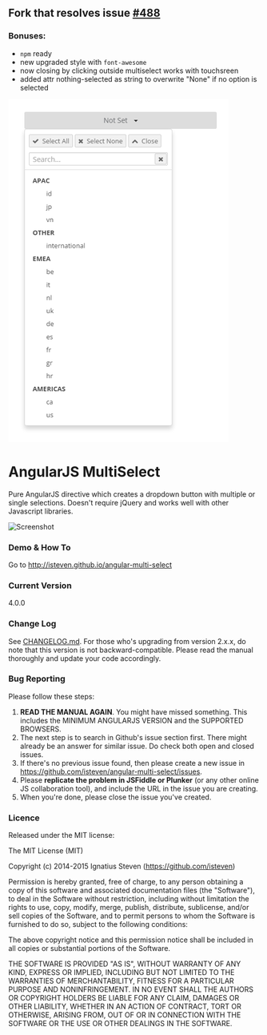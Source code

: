 ## Fork that resolves issue [#488](https://github.com/isteven/angular-multi-select/issues/488)
### Bonuses:
* ``` npm ``` ready
* new upgraded style with ``` font-awesome ```
* now closing by clicking outside multiselect works with touchsreen
* added attr nothing-selected as string to overwrite "None" if no option is selected

![New_Screenshot](https://raw.githubusercontent.com/WRinnovation/angular-multi-select/master/new_interface.png)

# AngularJS MultiSelect
Pure AngularJS directive which creates a dropdown button with multiple or single selections.
Doesn't require jQuery and works well with other Javascript libraries.

![Screenshot](https://raw.githubusercontent.com/isteven/angular-multi-select/master/screenshot.png)

### Demo & How To
Go to http://isteven.github.io/angular-multi-select

### Current Version
4.0.0

### Change Log
See <a href="https://github.com/isteven/angular-multi-select/blob/master/CHANGELOG.md">CHANGELOG.md</a>.
For those who's upgrading from version 2.x.x, do note that this version is not backward-compatible. Please read the manual
thoroughly and update your code accordingly.

### Bug Reporting
Please follow these steps:

1. **READ THE MANUAL AGAIN**. You might have missed something. This includes the MINIMUM ANGULARJS VERSION and the SUPPORTED BROWSERS.
2. The next step is to search in Github's issue section first. There might already be an answer for similar issue. Do check both open and closed issues.
3. If there's no previous issue found, then please create a new issue in https://github.com/isteven/angular-multi-select/issues.
4. Please **replicate the problem in JSFiddle or Plunker** (or any other online JS collaboration tool), and include the URL in the issue you are creating.
5. When you're done, please close the issue you've created.

### Licence
Released under the MIT license:

The MIT License (MIT)

Copyright (c) 2014-2015 Ignatius Steven (https://github.com/isteven)

Permission is hereby granted, free of charge, to any person obtaining a copy
of this software and associated documentation files (the "Software"), to deal
in the Software without restriction, including without limitation the rights
to use, copy, modify, merge, publish, distribute, sublicense, and/or sell
copies of the Software, and to permit persons to whom the Software is
furnished to do so, subject to the following conditions:

The above copyright notice and this permission notice shall be included in all
copies or substantial portions of the Software.

THE SOFTWARE IS PROVIDED "AS IS", WITHOUT WARRANTY OF ANY KIND, EXPRESS OR
IMPLIED, INCLUDING BUT NOT LIMITED TO THE WARRANTIES OF MERCHANTABILITY,
FITNESS FOR A PARTICULAR PURPOSE AND NONINFRINGEMENT. IN NO EVENT SHALL THE
AUTHORS OR COPYRIGHT HOLDERS BE LIABLE FOR ANY CLAIM, DAMAGES OR OTHER
LIABILITY, WHETHER IN AN ACTION OF CONTRACT, TORT OR OTHERWISE, ARISING FROM,
OUT OF OR IN CONNECTION WITH THE SOFTWARE OR THE USE OR OTHER DEALINGS IN THE
SOFTWARE.
